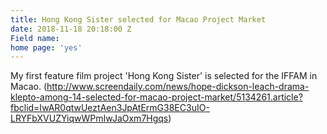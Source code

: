 ```yaml
---
title: Hong Kong Sister selected for Macao Project Market
date: 2018-11-18 20:18:00 Z
Field name: 
home page: 'yes'
---
```


My first feature film project 'Hong Kong Sister' is selected for the IFFAM in Macao. 
[](http://)(http://www.screendaily.com/news/hope-dickson-leach-drama-klepto-among-14-selected-for-macao-project-market/5134261.article?fbclid=IwAR0qtwUeztAen3JpAtErmG38EC3uIO-LRYFbXVUZYiqwWPmIwJaOxm7Hgqs)